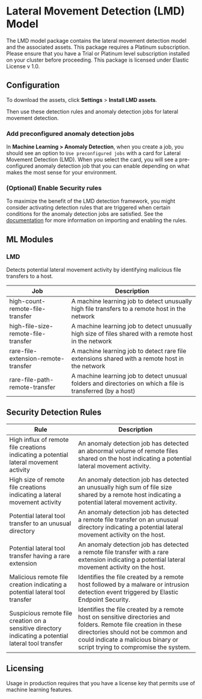 # Lateral Movement Detection (LMD) Model

The LMD model package contains the lateral movement detection model and the associated assets. This package requires a Platinum subscription. Please ensure that you have a Trial or Platinum level subscription installed on your cluster before proceeding. This package is licensed under Elastic License v 1.0.

## Configuration

To download the assets, click **Settings** > **Install LMD assets**. 

Then use these detection rules and anomaly detection jobs for lateral movement detection.

### Add preconfigured anomaly detection jobs

In **Machine Learning > Anomaly Detection**, when you create a job, you should see an option to `Use preconfigured jobs` with a card for Lateral Movement Detection (LMD). When you select the card, you will see a pre-configured anomaly detection job that you can enable depending on what makes the most sense for your environment.

### (Optional) Enable Security rules

To maximize the benefit of the LMD detection framework, you might consider activating detection rules that are triggered when certain conditions for the anomaly detection jobs are satisfied. See the [documentation](https://www.elastic.co/guide/en/security/current/detection-engine-overview.html) for more information on importing and enabling the rules.

## ML Modules

### LMD

Detects potential lateral movement activity by identifying malicious file transfers to a host.

| Job | Description                                                                                                 |
|---|-------------------------------------------------------------------------------------------------------------|
| high-count-remote-file-transfer | A machine learning job to detect unusually high file transfers to a remote host in the network              | 
| high-file-size-remote-file-transfer | A machine learning job to detect unusually high size of files shared with a remote host in the network      |
| rare-file-extension-remote-transfer | A machine learning job to detect rare file extensions shared with a remote host in the network              |
| rare-file-path-remote-transfer | A machine learning job to detect unusual folders and directories on which a file is transferred (by a host) |


## Security Detection Rules

| Rule                                                                                                  | Description                                                                                                                                                                                                                        |
|-------------------------------------------------------------------------------------------------------|------------------------------------------------------------------------------------------------------------------------------------------------------------------------------------------------------------------------------------|
| High influx of remote file creations indicating a potential lateral movement activity                 | An anomaly detection job has detected an abnormal volume of remote files shared on the host indicating a potential lateral movement activity.                                                                                      |
| High size of remote file creations indicating a lateral movement activity                             | An anomaly detection job has detected an unusually high sum of file size shared by a remote host indicating a potential lateral movement activity.                                                                                 |
| Potential lateral tool transfer to an unusual directory                                               | An anomaly detection job has detected a remote file transfer on an unusual directory indicating a potential lateral movement activity on the host.                                                                                 |
| Potential lateral tool transfer having a rare extension                                               | An anomaly detection job has detected a remote file transfer with a rare extension indicating a potential lateral movement activity on the host.                                                                                   |
| Malicious remote file creation indicating a potential lateral tool transfer                           | Identifies the file created by a remote host followed by a malware or intrusion detection event triggered by Elastic Endpoint Security.                                                                                            |
| Suspicious remote file creation on a sensitive directory indicating a potential lateral tool transfer | Identifies the file created by a remote host on sensitive directories and folders. Remote file creation in these directories should not be common and could indicate a malicious binary or script trying to compromise the system. |                                                                           |

## Licensing
Usage in production requires that you have a license key that permits use of machine learning features.
